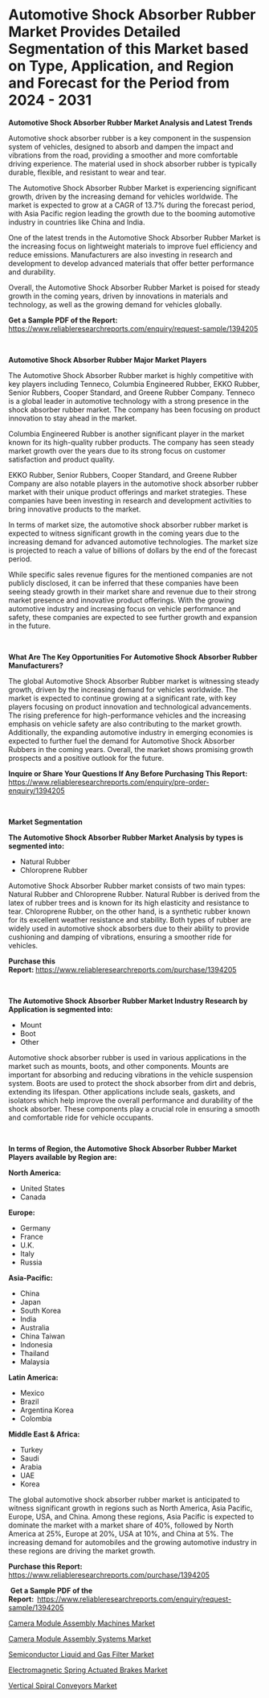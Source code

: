 <p><h1>Automotive Shock Absorber Rubber Market Provides Detailed Segmentation of this Market based on Type, Application, and Region and Forecast for the Period from 2024 - 2031</h1></p><p><strong>Automotive Shock Absorber Rubber Market Analysis and Latest Trends</strong></p>
<p><p>Automotive shock absorber rubber is a key component in the suspension system of vehicles, designed to absorb and dampen the impact and vibrations from the road, providing a smoother and more comfortable driving experience. The material used in shock absorber rubber is typically durable, flexible, and resistant to wear and tear.</p><p>The Automotive Shock Absorber Rubber Market is experiencing significant growth, driven by the increasing demand for vehicles worldwide. The market is expected to grow at a CAGR of 13.7% during the forecast period, with Asia Pacific region leading the growth due to the booming automotive industry in countries like China and India.</p><p>One of the latest trends in the Automotive Shock Absorber Rubber Market is the increasing focus on lightweight materials to improve fuel efficiency and reduce emissions. Manufacturers are also investing in research and development to develop advanced materials that offer better performance and durability.</p><p>Overall, the Automotive Shock Absorber Rubber Market is poised for steady growth in the coming years, driven by innovations in materials and technology, as well as the growing demand for vehicles globally.</p></p>
<p><strong>Get a Sample PDF of the Report:&nbsp;</strong> <a href="https://www.reliableresearchreports.com/enquiry/request-sample/1394205">https://www.reliableresearchreports.com/enquiry/request-sample/1394205</a></p>
<p>&nbsp;</p>
<p><strong>Automotive Shock Absorber Rubber Major Market Players</strong></p>
<p><p>The Automotive Shock Absorber Rubber market is highly competitive with key players including Tenneco, Columbia Engineered Rubber, EKKO Rubber, Senior Rubbers, Cooper Standard, and Greene Rubber Company. Tenneco is a global leader in automotive technology with a strong presence in the shock absorber rubber market. The company has been focusing on product innovation to stay ahead in the market.</p><p>Columbia Engineered Rubber is another significant player in the market known for its high-quality rubber products. The company has seen steady market growth over the years due to its strong focus on customer satisfaction and product quality.</p><p>EKKO Rubber, Senior Rubbers, Cooper Standard, and Greene Rubber Company are also notable players in the automotive shock absorber rubber market with their unique product offerings and market strategies. These companies have been investing in research and development activities to bring innovative products to the market.</p><p>In terms of market size, the automotive shock absorber rubber market is expected to witness significant growth in the coming years due to the increasing demand for advanced automotive technologies. The market size is projected to reach a value of billions of dollars by the end of the forecast period.</p><p>While specific sales revenue figures for the mentioned companies are not publicly disclosed, it can be inferred that these companies have been seeing steady growth in their market share and revenue due to their strong market presence and innovative product offerings. With the growing automotive industry and increasing focus on vehicle performance and safety, these companies are expected to see further growth and expansion in the future.</p></p>
<p>&nbsp;</p>
<p><strong>What Are The Key Opportunities For Automotive Shock Absorber Rubber Manufacturers?</strong></p>
<p><p>The global Automotive Shock Absorber Rubber market is witnessing steady growth, driven by the increasing demand for vehicles worldwide. The market is expected to continue growing at a significant rate, with key players focusing on product innovation and technological advancements. The rising preference for high-performance vehicles and the increasing emphasis on vehicle safety are also contributing to the market growth. Additionally, the expanding automotive industry in emerging economies is expected to further fuel the demand for Automotive Shock Absorber Rubbers in the coming years. Overall, the market shows promising growth prospects and a positive outlook for the future.</p></p>
<p><strong>Inquire or Share Your Questions If Any Before Purchasing This Report:</strong> <a href="https://www.reliableresearchreports.com/enquiry/pre-order-enquiry/1394205">https://www.reliableresearchreports.com/enquiry/pre-order-enquiry/1394205</a></p>
<p>&nbsp;</p>
<p><strong>Market Segmentation</strong></p>
<p><strong>The Automotive Shock Absorber Rubber Market Analysis by types is segmented into:</strong></p>
<p><ul><li>Natural Rubber</li><li>Chloroprene Rubber</li></ul></p>
<p><p>Automotive Shock Absorber Rubber market consists of two main types: Natural Rubber and Chloroprene Rubber. Natural Rubber is derived from the latex of rubber trees and is known for its high elasticity and resistance to tear. Chloroprene Rubber, on the other hand, is a synthetic rubber known for its excellent weather resistance and stability. Both types of rubber are widely used in automotive shock absorbers due to their ability to provide cushioning and damping of vibrations, ensuring a smoother ride for vehicles.</p></p>
<p><strong>Purchase this Report:&nbsp;</strong><a href="https://www.reliableresearchreports.com/purchase/1394205">https://www.reliableresearchreports.com/purchase/1394205</a></p>
<p>&nbsp;</p>
<p><strong>The Automotive Shock Absorber Rubber Market Industry Research by Application is segmented into:</strong></p>
<p><ul><li>Mount</li><li>Boot</li><li>Other</li></ul></p>
<p><p>Automotive shock absorber rubber is used in various applications in the market such as mounts, boots, and other components. Mounts are important for absorbing and reducing vibrations in the vehicle suspension system. Boots are used to protect the shock absorber from dirt and debris, extending its lifespan. Other applications include seals, gaskets, and isolators which help improve the overall performance and durability of the shock absorber. These components play a crucial role in ensuring a smooth and comfortable ride for vehicle occupants.</p></p>
<p>&nbsp;</p>
<p><strong>In terms of Region, the Automotive Shock Absorber Rubber Market Players available by Region are:</strong></p>
<p>
    <p> <strong> North America: </strong>
        <ul>
            <li>United States</li>
            <li>Canada</li>
        </ul>
        </p> 
    <p> <strong> Europe: </strong>
        <ul>
            <li>Germany</li>
            <li>France</li>
            <li>U.K.</li>
            <li>Italy</li>
            <li>Russia</li>
        </ul>
        </p> 
    <p> <strong> Asia-Pacific: </strong>
        <ul>
            <li>China</li>
            <li>Japan</li>
            <li>South Korea</li>
            <li>India</li>
            <li>Australia</li>
            <li>China Taiwan</li>
            <li>Indonesia</li>
            <li>Thailand</li>
            <li>Malaysia</li>
        </ul>
        </p> 
    <p> <strong> Latin America: </strong>
        <ul>
            <li>Mexico</li>
            <li>Brazil</li>
            <li>Argentina Korea</li>
            <li>Colombia</li>
        </ul>
        </p> 
    <p> <strong> Middle East & Africa: </strong>
        <ul>
            <li>Turkey</li>
            <li>Saudi</li>
            <li>Arabia</li>
            <li>UAE</li>
            <li>Korea</li>
        </ul>
    </p>
    </p>
<p><p>The global automotive shock absorber rubber market is anticipated to witness significant growth in regions such as North America, Asia Pacific, Europe, USA, and China. Among these regions, Asia Pacific is expected to dominate the market with a market share of 40%, followed by North America at 25%, Europe at 20%, USA at 10%, and China at 5%. The increasing demand for automobiles and the growing automotive industry in these regions are driving the market growth.</p></p>
<p><strong>Purchase this Report: </strong><a href="https://www.reliableresearchreports.com/purchase/1394205">https://www.reliableresearchreports.com/purchase/1394205</a></p>
<p>&nbsp;<strong>Get a Sample PDF of the Report:&nbsp;&nbsp;</strong><a href="https://www.reliableresearchreports.com/enquiry/request-sample/1394205">https://www.reliableresearchreports.com/enquiry/request-sample/1394205</a></p>
<p><strong></strong></p>
<p><p><a href="https://medium.com/@williefields7566/camera-module-assembly-machines-market-research-report-its-history-and-forecast-2024-to-2031-97150aa837c3">Camera Module Assembly Machines Market</a></p><p><a href="https://medium.com/p/7adb2da008c4/edit">Camera Module Assembly Systems Market</a></p><p><a href="https://medium.com/@williefields7566/semiconductor-liquid-and-gas-filter-market-size-cagr-trends-2024-2030-7382b8db1cc8">Semiconductor Liquid and Gas Filter Market</a></p><p><a href="https://medium.com/@williefields7566/electromagnetic-spring-actuated-brakes-market-comprehensive-assessment-by-type-application-and-666374e5f9f1">Electromagnetic Spring Actuated Brakes Market</a></p><p><a href="https://medium.com/@williefields7566/vertical-spiral-conveyors-market-trends-forecast-and-competitive-analysis-to-2031-4dadbae3f9e5">Vertical Spiral Conveyors Market</a></p></p>